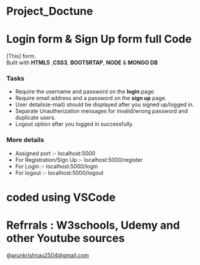 # Project_Doctune

# Login form & Sign Up form full Code

[This] form.  
Built with **HTML5** ,**CSS3**, **BOOTSRTAP**, **NODE** & **MONGO DB** 

### Tasks

* Require the username and password on the **login** page.
* Require email address and a password on the **sign up** page.
* User details(e-mail) should be displayed after you signed up/logged in.
* Separate Unautherization messages for invalid/wrong password and duplicate users.
* Logout option after you logged in successfully.  

### More details

* Assigned port :- localhost:5000
* For Registration/Sign Up :- localhost:5000/register
* For Login :- localhost:5000/login
* For logout :- localhost:5000/logout

# coded using VSCode

# Refrrals : W3schools, Udemy and other Youtube sources



@arunkrishnau2504@gmail.com